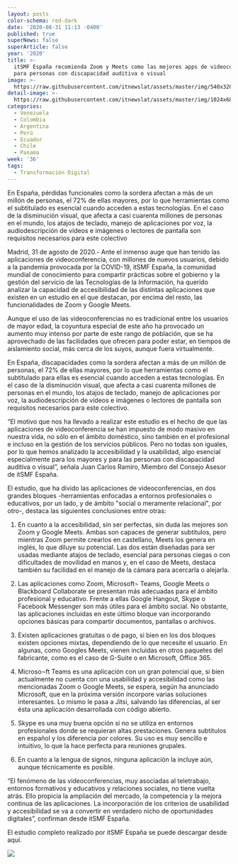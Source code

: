 ```yaml
---
layout: posts
color-schema: red-dark
date: '2020-08-31 11:13 -0400'
published: true
superNews: false
superArticle: false
year: '2020'
title: >-
  itSMF España recomienda Zoom y Meets como las mejores apps de videoconferencia
  para personas con discapacidad auditiva o visual 
image: >-
  https://raw.githubusercontent.com/itnewslat/assets/master/img/540x320/Discapacidad-Videoconferencia-p.jpg
detail-image: >-
  https://raw.githubusercontent.com/itnewslat/assets/master/img/1024x680/Discapacidad-Videoconferencia-g.jpg
categories:
  - Venezuela
  - Colombia
  - Argentina
  - Perú
  - Ecuador
  - Chile
  - Panama
week: '36'
tags:
  - Transformación Digital
---
```

En España, pérdidas funcionales como la sordera afectan a más de un millón de personas, el 72% de ellas mayores, por lo que herramientas como el subtitulado es esencial cuando acceden a estas tecnologías. En el caso de la disminución visual, que afecta a casi cuarenta millones de personas en el mundo, los atajos de teclado, manejo de aplicaciones por voz, la audiodescripción de vídeos e imágenes o lectores de pantalla son requisitos necesarios para este colectivo
 
Madrid, 31 de agosto de 2020.- Ante el inmenso auge que han tenido las aplicaciones de videoconferencia, con millones de nuevos usuarios, debido a la pandemia provocada por la COVID-19, itSMF España, la comunidad mundial de conocimiento para compartir prácticas sobre el gobierno y la gestión del servicio de las Tecnologías de la Información, ha querido analizar la capacidad de accesibilidad de las distintas aplicaciones que existen en un estudio en el que destacan, por encima del resto, las funcionalidades de Zoom y Google Meets.
 
Aunque el uso de las videoconferencias no es tradicional entre los usuarios de mayor edad, la coyuntura especial de este año ha provocado un aumento muy intenso por parte de este rango de población, que se ha aprovechado de las facilidades que ofrecen para poder estar, en tiempos de aislamiento social, más cerca de los suyos, aunque fuera virtualmente.
 
En España, discapacidades como la sordera afectan a más de un millón de personas, el 72% de ellas mayores, por lo que herramientas como el subtitulado para ellas es esencial cuando acceden a estas tecnologías. En el caso de la disminución visual, que afecta a casi cuarenta millones de personas en el mundo, los atajos de teclado, manejo de aplicaciones por voz, la audiodescripción de vídeos e imágenes o lectores de pantalla son requisitos necesarios para este colectivo. 
 
“El motivo que nos ha llevado a realizar este estudio es el hecho de que las aplicaciones de videoconferencia se han impuesto de modo masivo en nuestra vida, no sólo en el ámbito doméstico, sino también en el profesional e incluso en la gestión de los servicios públicos. Pero no todas son iguales, por lo que hemos analizado la accesibilidad y la usabilidad, algo esencial especialmente para los mayores y para las personas con discapacidad auditiva o visual”, señala Juan Carlos Ramiro, Miembro del Consejo Asesor de itSMF España.
 
El estudio, que ha divido las aplicaciones de videoconferencias, en dos grandes bloques -herramientas enfocadas a entornos profesionales o educativos, por un lado, y de ámbito "social o meramente relacional", por otro-, destaca las siguientes conclusiones entre otras:
 
1.	En cuanto a la accesibilidad, sin ser perfectas, sin duda las mejores son Zoom y Google Meets. Ambas son capaces de generar subtítulos, pero mientras Zoom permite crearlos en castellano, Meets los genera en inglés, lo que diluye su potencial. Las dos están diseñadas para ser usadas mediante atajos de teclado, esencial para personas ciegas o con dificultades de movilidad en manos y, en el caso de Meets, destaca también su facilidad en el manejo de la cámara para acercarla o alejarla.

2.	Las aplicaciones como Zoom, Microsoft¬ Teams, Google Meets o Blackboard Collaborate se presentan más adecuadas para el ámbito profesional y educativo. Frente a ellas Google Hangout, Skype o Facebook Messenger son más útiles para el ámbito social. No obstante, las aplicaciones incluidas en este último bloque van incorporando opciones básicas para compartir documentos, pantallas o archivos.

3.	Existen aplicaciones gratuitas o de pago, si bien en los dos bloques existen opciones mixtas, dependiendo de lo que necesite el usuario. En algunas, como Googles Meets, vienen incluidas en otros paquetes del fabricante, como es el caso de G-Suite o en Microsoft, Office 365.

4.	Microso¬ft Teams es una aplicación con un gran potencial que, si bien actualmente no cuenta con una usabilidad y accesibilidad como las mencionadas Zoom o Google Meets, se espera, según ha anunciado Microsoft, que en la próxima versión incorpore varias soluciones interesantes. Lo mismo le pasa a Jitsi, salvando las diferencias, al ser ésta una aplicación desarrollada con código abierto.

5.	Skype es una muy buena opción si no se utiliza en entornos profesionales donde se requieran altas prestaciones. Genera subtítulos en español y los diferencia por colores. Su uso es muy sencillo e intuitivo, lo que la hace perfecta para reuniones grupales. 

6.	En cuanto a la lengua de signos, ninguna aplicación la incluye aún, aunque técnicamente es posible.
 
“El fenómeno de las videoconferencias, muy asociadas al teletrabajo, entornos formativos y educativos y relaciones sociales, no tiene vuelta atrás. Ello propicia la ampliación del mercado, la competencia y la mejora continua de las aplicaciones. La incorporación de los criterios de usabilidad y accesibilidad se va a convertir en verdadero nicho de oportunidades digitales”, confirman desde itSMF España.
 
El estudio completo realizado por itSMF España se puede descargar desde aquí.


<img src="https://tracker.metricool.com/c3po.jpg?hash=56f88a41e39ab42c063cc51676587a04"/>